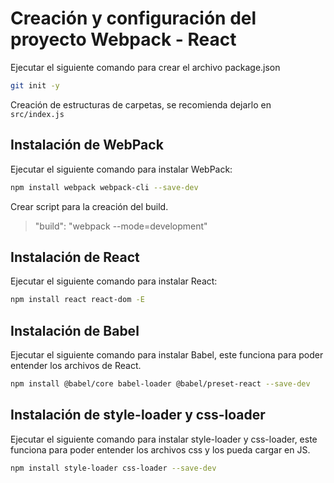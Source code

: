 

# Creación y configuración del proyecto Webpack - React


Ejecutar el siguiente comando para crear el archivo package.json
```sh
git init -y
```

Creación de estructuras de carpetas, se recomienda dejarlo en `src/index.js`

## Instalación de WebPack
Ejecutar el siguiente comando para instalar WebPack:
```sh
npm install webpack webpack-cli --save-dev
```

Crear script para la creación del build.
> "build": "webpack --mode=development"

## Instalación de React
Ejecutar el siguiente comando para instalar React:
```sh
npm install react react-dom -E
```

## Instalación de Babel
Ejecutar el siguiente comando para instalar Babel, este funciona para poder entender los archivos de React.
```sh
npm install @babel/core babel-loader @babel/preset-react --save-dev
```

## Instalación de style-loader y css-loader
Ejecutar el siguiente comando para instalar style-loader y css-loader, este funciona para poder entender los archivos css y los pueda cargar en JS.
```sh
npm install style-loader css-loader --save-dev
```